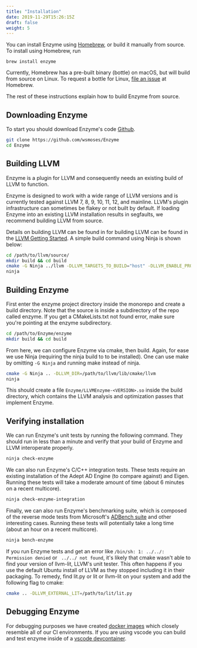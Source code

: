 ```yaml
---
title: "Installation"
date: 2019-11-29T15:26:15Z
draft: false
weight: 5
---
```


You can install Enzyme using [Homebrew](https://brew.sh), or build it manually from source. To install using Homebrew, run

```
brew install enzyme
```

Currently, Homebrew has a pre-built binary (bottle) on macOS, but will build from source on Linux. To request a bottle for Linux, [file an issue](https://github.com/Homebrew/linuxbrew-core/issues) at Homebrew.

The rest of these instructions explain how to build Enzyme from source.

## Downloading Enzyme
To start you should download Enzyme's code [Github](https://github.com/wsmoses/Enzyme).

```sh
git clone https://github.com/wsmoses/Enzyme
cd Enzyme
```


## Building LLVM

Enzyme is a plugin for LLVM and consequently needs an existing build of LLVM to function.

Enzyme is designed to work with a wide range of LLVM versions and is currently tested against LLVM 7, 8, 9, 10, 11, 12, and mainline. LLVM's plugin infrastructure can sometimes be flakey or not built by default. If loading Enzyme into an existing LLVM installation results in segfaults, we recommend building LLVM from source.

Details on building LLVM can be found in for building LLVM can be found in the [LLVM Getting Started](https://llvm.org/docs/GettingStarted.html). A simple build command using Ninja is shown below:

```sh
cd /path/to/llvm/source/
mkdir build && cd build
cmake -G Ninja ../llvm -DLLVM_TARGETS_TO_BUILD="host" -DLLVM_ENABLE_PROJECTS="clang" -DLLVM_ENABLE_PLUGINS=ON -DCMAKE_BUILD_TYPE=Release -DLLVM_ENABLE_ASSERTIONS=ON
ninja
```

## Building Enzyme

First enter the enzyme project directory inside the monorepo and create a build directory. Note that the source is inside a subdirectory of the repo called enzyme. If you get a CMakeLists.txt not found error, make sure you're pointing at the enzyme subdirectory.

```sh
cd /path/to/Enzyme/enzyme
mkdir build && cd build
```

From here, we can configure Enzyme via cmake, then build. Again, for ease we use Ninja (requiring the ninja build to to be installed). One can use make by omitting `-G Ninja` and running make instead of ninja.

```sh
cmake -G Ninja .. -DLLVM_DIR=/path/to/llvm/lib/cmake/llvm
ninja
```

This should create a file `Enzyme/LLVMEnzyme-<VERSION>.so` inside the build directory, which contains the LLVM analysis and optimization passes that implement Enzyme.



## Verifying installation

We can run Enzyme's unit tests by running the following command. They should run in less than a minute and verify that your build of Enzyme and LLVM interoperate properly.

```sh
ninja check-enzyme
```

We can also run Enzyme's C/C++ integration tests. These tests require an existing installation of the Adept AD Engine (to compare against) and Eigen. Running these tests will take a moderate amount of time (about 6 minutes on a recent multicore).

```sh
ninja check-enzyme-integration
```

Finally, we can also run Enzyme's benchmarking suite, which is composed of the reverse mode tests from Microsoft's [ADBench suite](https://github.com/microsoft/ADBench) and other interesting cases. Running these tests will potentially take a long time (about an hour on a recent multicore).

```sh
ninja bench-enzyme
````

If you run Enzyme tests and get an error like `/bin/sh: 1: ../../: Permission denied` or ` ../../ not found`, it's likely that cmake wasn't able to find your version of llvm-lit, LLVM's unit tester. This often happens if you use the default Ubuntu install of LLVM as they stopped including it in their packaging. To remedy, find lit.py or lit or llvm-lit on your system and add the following flag to cmake:
```sh
cmake .. -DLLVM_EXTERNAL_LIT=/path/to/lit/lit.py
```

## Debugging Enzyme

For debugging purposes we have created [docker images]() which closely resemble all of our CI environments. If you are using vscode you can build and test enzyme inside of a [vscode devcontainer]().